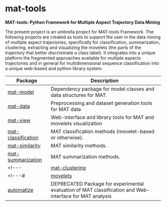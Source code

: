 # mat-tools

**MAT-tools: Python Framework for Multiple Aspect Trajectory Data Mining**

The present project is an umbrella project for MAT-tools Framework. The following projects are created as tools to support the user in the data mining of multiple aspect trajectories, specifically for classification, summarization, clustering, extracting and visualizing the movelets (the parts of the trajectory that better discriminate a class label). It integrates into a unique platform the fragmented approaches available for multiple aspects trajectories and in general for multidimensional sequence classification into a unique web-based and python library system.


| **Package**                                               | **Description**                                                                              |
|-----------------------------------------------------------|----------------------------------------------------------------------------------------------|
| [mat-model](https://github.com/mat-analysis/mat-model)       | Dependency package for model classes and data structures for MAT.                            |
| [mat-data](https://github.com/mat-analysis/mat-data)         | Preprocessing and dataset generation tools for MAT data                                      |
| [mat-view](https://github.com/mat-analysis/mat-view)         | Web-interface and library tools for MAT and movelets visualization                           |
| [mat-classification](https://github.com/mat-analysis/mat-classification) | MAT classification methods (movelet-based or otherwise).                                     |
| [mat-similarity](https://github.com/mat-analysis/mat-similarity) | MAT similarity methods.                                     |
| [mat-summarization](https://github.com/mat-analysis/mat-summarization) | MAT summarization methods.                                     |
<!---| [mat-clustering](https://github.com/mat-analysis/mat-clustering) | MAT clustering methods.                                     |--->
<!---# | [movelets](https://github.com/mat-analysis/movelets)         | MAT feature extraction methods (NEW methods based on movelets)                               |--->
| [automatize](https://github.com/ttportela/automatize)     | DEPRECATED Package for experimental evaluation of MAT classification and Web-interface for MAT analysis |
